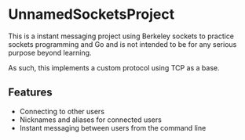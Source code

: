 # UnnamedSocketsProject
This is a instant messaging project using Berkeley sockets to practice sockets programming and Go and is not intended to be for any serious purpose beyond learning. 

As such, this implements a custom protocol using TCP as a base.

## Features
* Connecting to other users
* Nicknames and aliases for connected users
* Instant messaging between users from the command line
